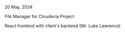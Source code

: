 20 May, 2024

File Manager for Cloudecia Project

React frontend with client's backend (Mr. Luke Lawrence)
